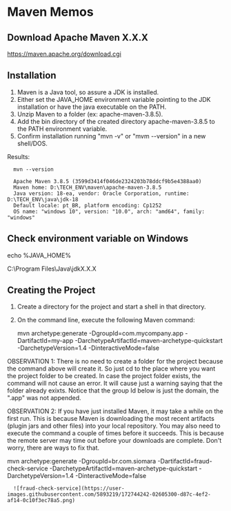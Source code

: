 # Maven Memos

## Download Apache Maven X.X.X

https://maven.apache.org/download.cgi

## Installation

1. Maven is a Java tool, so assure a JDK is installed.
2. Either set the JAVA_HOME environment variable pointing to the JDK installation or have the java executable on the PATH.
3. Unzip Maven to a folder (ex: apache-maven-3.8.5).
4. Add the bin directory of the created directory apache-maven-3.8.5 to the PATH environment variable.
5. Confirm installation running "mvn -v" or "mvm --version" in a new shell/DOS.

Results:

      mvn --version

      Apache Maven 3.8.5 (3599d3414f046de2324203b78ddcf9b5e4388aa0)
      Maven home: D:\TECH_ENV\maven\apache-maven-3.8.5
      Java version: 18-ea, vendor: Oracle Corporation, runtime: D:\TECH_ENV\java\jdk-18
      Default locale: pt_BR, platform encoding: Cp1252
      OS name: "windows 10", version: "10.0", arch: "amd64", family: "windows"

## Check environment variable on Windows

echo %JAVA_HOME%

C:\Program Files\Java\jdkX.X.X

## Creating the Project

1. Create a directory for the project and start a shell in that directory.
2. On the command line, execute the following Maven command:

      mvn archetype:generate -DgroupId=com.mycompany.app -DartifactId=my-app -DarchetypeArtifactId=maven-archetype-quickstart -DarchetypeVersion=1.4 -DinteractiveMode=false
      
OBSERVATION 1: There is no need to create a folder for the project because the command above will create it. So just cd to the place where you want the project folder to be created. In case the project folder exists, the command will not cause an error. It will cause just a warning saying that the folder already exixts. Notice that the group Id below is just the domain, the ".app" was not appended.

OBSERVATION 2: If you have just installed Maven, it may take a while on the first run. This is because Maven is downloading the most recent artifacts (plugin jars and other files) into your local repository. You may also need to execute the command a couple of times before it succeeds. This is because the remote server may time out before your downloads are complete. Don't worry, there are ways to fix that.

 mvn archetype:generate -DgroupId=br.com.siomara -DartifactId=fraud-check-service -DarchetypeArtifactId=maven-archetype-quickstart -DarchetypeVersion=1.4 -DinteractiveMode=false
      
      ![fraud-check-service](https://user-images.githubusercontent.com/5893219/172744242-02605300-d87c-4ef2-af14-0c10f3ec78a5.png)
      


